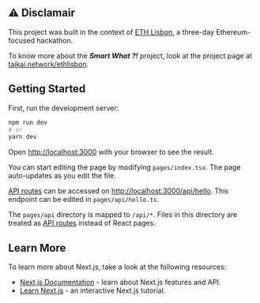 ## ⚠️ Disclamair

This project was built in the context of [ETH Lisbon](https://www.ethlisbon.org), a three-day Ethereum-focused hackathon.

To know more about the ***Smart What ?!*** project, look at the project page at [taikai.network/ethlisbon](https://taikai.network/ethlisbon/hackathons/ethlisbon-2022/projects/cl9slqpm144092101zc25lw0c5j).

## Getting Started

First, run the development server:

```bash
npm run dev
# or
yarn dev
```

Open [http://localhost:3000](http://localhost:3000) with your browser to see the result.

You can start editing the page by modifying `pages/index.tsx`. The page auto-updates as you edit the file.

[API routes](https://nextjs.org/docs/api-routes/introduction) can be accessed on [http://localhost:3000/api/hello](http://localhost:3000/api/hello). This endpoint can be edited in `pages/api/hello.ts`.

The `pages/api` directory is mapped to `/api/*`. Files in this directory are treated as [API routes](https://nextjs.org/docs/api-routes/introduction) instead of React pages.

## Learn More

To learn more about Next.js, take a look at the following resources:

- [Next.js Documentation](https://nextjs.org/docs) - learn about Next.js features and API.
- [Learn Next.js](https://nextjs.org/learn) - an interactive Next.js tutorial.
